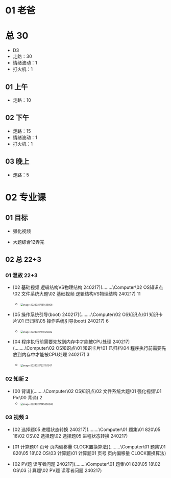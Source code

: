 # 01 老爸



# 总 30

* D3
* 走路：30
* 情绪波动：1
* 打火机：1



## 01 上午 

* 走路：10

## 02 下午

* 走路：15
* 情绪波动：1
* 打火机：1

## 03 晚上

* 走路：5



# 02 专业课



## 01 目标

* 强化视频

* 大题综合12弄完

  



## 02 总 22+3

### 01 温故 22+3

*  [02 基础视频 逻辑结构VS物理结构 240217](..\..\..\..\Computer\02 OS知识点\02 文件系统大题\02 基础视频 逻辑结构VS物理结构 240217) 11
   *  <img src="https://cvp.oss-cn-shanghai.aliyuncs.com/picgo/202402171514878.png" alt="image-20240217151435808" style="zoom:50%;" />

*  [05 操作系统引导(boot) 240217](..\..\..\..\Computer\02 OS知识点\01 知识卡片\01 已归档\05 操作系统引导(boot) 240217)  6
   *  <img src="https://cvp.oss-cn-shanghai.aliyuncs.com/picgo/202402171741154.png" alt="image-20240217174120022" style="zoom:50%;" />

*  [04 程序执行前需要先放到内存中才能被CPU处理 240217](..\..\..\..\Computer\02 OS知识点\01 知识卡片\01 已归档\04 程序执行前需要先放到内存中才能被CPU处理 240217)  3
   *  <img src="https://cvp.oss-cn-shanghai.aliyuncs.com/picgo/202402172211410.png" alt="image-20240217221151347" style="zoom:50%;" />




### 02 知新 2

* [00 背诵](..\..\..\..\Computer\02 OS知识点\02 文件系统大题\01 强化视频\01 Pic\00 背诵) 2
  * <img src="https://cvp.oss-cn-shanghai.aliyuncs.com/picgo/202402171453400.png" alt="image-20240217145350340" style="zoom:50%;" />




### 03 视频 3

*  [02 选择题05 进程状态转换 240217](..\..\..\..\Computer\01 题集\01 820\05 18\02 OS\02 选择题\02 选择题05 进程状态转换 240217)  

*  [01 计算题01 页号 页内偏移量 CLOCK置换算法](..\..\..\..\Computer\01 题集\01 820\05 18\02 OS\03 计算题\01 计算题01 页号 页内偏移量 CLOCK置换算法) 
*  [02 PV题 读写者问题 240217](..\..\..\..\Computer\01 题集\01 820\05 18\02 OS\03 计算题\02 PV题 读写者问题 240217) 



